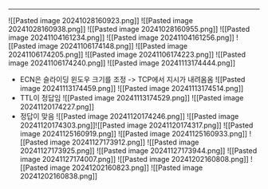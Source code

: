 
---
![[Pasted image 20241028160923.png]]
![[Pasted image 20241028160938.png]]
![[Pasted image 20241028160955.png]]
![[Pasted image 20241104161234.png]]
![[Pasted image 20241104161256.png]]
![[Pasted image 20241106174148.png]]
![[Pasted image 20241106174205.png]]
![[Pasted image 20241106174223.png]]
![[Pasted image 20241106174240.png]]
![[Pasted image 20241113174444.png]]
- ECN은 슬라이딩 윈도우 크기를 조정 -> TCP에서 지시가 내려옴옴
![[Pasted image 20241113174459.png]]
![[Pasted image 20241113174514.png]]
- TTL이 정답임
![[Pasted image 20241113174529.png]]
![[Pasted image 20241120174227.png]]
- 정답이 맞음
![[Pasted image 20241120174246.png]]
![[Pasted image 20241120174303.png]]![[Pasted image 20241120174317.png]]
![[Pasted image 20241125160919.png]]
![[Pasted image 20241125160933.png]]
![[Pasted image 20241127173912.png]]
![[Pasted image 20241127173925.png]]
![[Pasted image 20241127173944.png]]
![[Pasted image 20241127174007.png]]
![[Pasted image 20241202160808.png]]
![[Pasted image 20241202160823.png]]
![[Pasted image 20241202160838.png]]